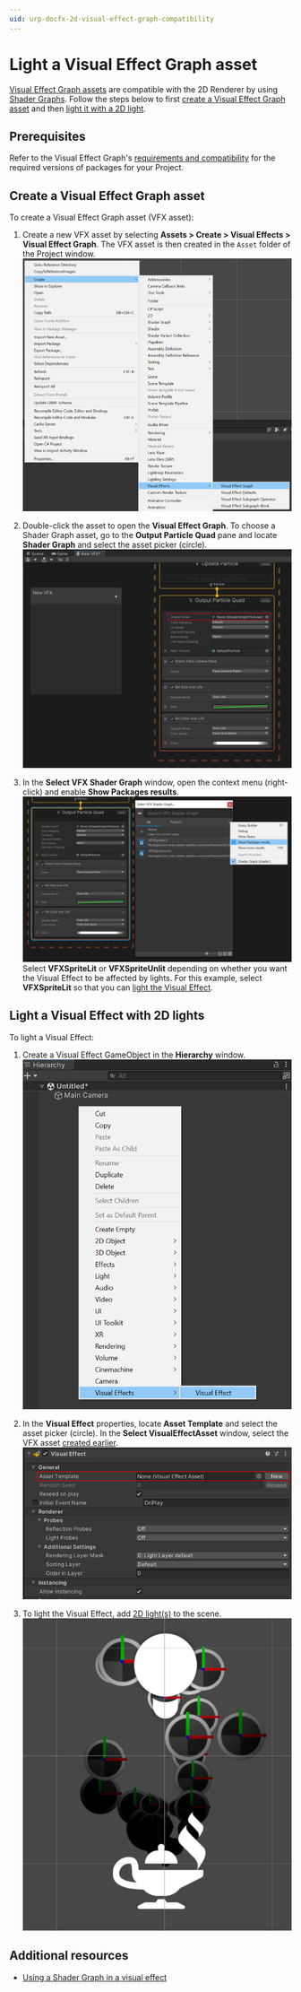 ```yaml
---
uid: urp-docfx-2d-visual-effect-graph-compatibility
---
```

# Light a Visual Effect Graph asset 

[Visual Effect Graph assets](https://docs.unity3d.com/Packages/com.unity.visualeffectgraph@latest?subfolder=/manual/VisualEffectGraphAsset.html) are compatible with the 2D Renderer by using [Shader Graphs](https://docs.unity3d.com/Packages/com.unity.shadergraph@latest). Follow the steps below to first [create a Visual Effect Graph asset](#create-a-visual-effect-graph-asset) and then [light it with a 2D light](#light-a-visual-effect-with-2d-lights).

## Prerequisites

Refer to the Visual Effect Graph's [requirements and compatibility](https://docs.unity3d.com/Packages/com.unity.visualeffectgraph@latest?subfolder=/manual/System-Requirements.html) for the required versions of packages for your Project.

## Create a Visual Effect Graph asset

To create a Visual Effect Graph asset (VFX asset):

1. Create a new VFX asset by selecting **Assets > Create > Visual Effects > Visual Effect Graph**. The VFX asset is then created in the `Asset` folder of the Project window.
   ![](Images/2D/visual-effect-asset-1.png)
   <br/>

2. Double-click the asset to open the **Visual Effect Graph**. To choose a Shader Graph asset, go to the **Output Particle Quad** pane and locate **Shader Graph** and select the asset picker (circle).
   ![](Images/2D/visual-effect-asset-2.png)
   <br/>

3. In the **Select VFX Shader Graph** window, open the context menu (right-click) and enable **Show Packages results**.
   ![](Images/2D/visual-effect-asset-3.png)
   Select **VFXSpriteLit** or **VFXSpriteUnlit** depending on whether you want the Visual Effect to be affected by lights. For this example, select **VFXSpriteLit** so that you can [light the Visual Effect](#light-a-visual-effect-with-2d-lights).

## Light a Visual Effect with 2D lights

To light a Visual Effect:

1. Create a Visual Effect GameObject in the **Hierarchy** window.
   ![](Images/2D/visual-effect-1.png)
   <br/>

2. In the **Visual Effect** properties, locate **Asset Template** and select the asset picker (circle). In the **Select VisualEffectAsset** window, select the VFX asset [created earlier](#create-a-visual-effect-graph-asset).
   ![](Images/2D/visual-effect-2.png)
   <br/>

3. To light the Visual Effect, add [2D light(s)](Lights-2D-intro.md) to the scene.
   ![](Images/2D/visual-effect-3.png)
   <br/>

## Additional resources

* [Using a Shader Graph in a visual effect](https://docs.unity3d.com/Packages/com.unity.visualeffectgraph@latest?subfolder=/manual/sg-working-with.html#using-a-shader-graph-in-a-visual-effect)